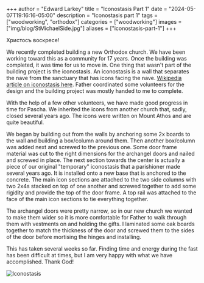 +++
author = "Edward Larkey"
title = "Iconostasis Part 1"
date = "2024-05-07T19:16:16-05:00"
description = "Iconostasis part 1"
tags = ["woodworking", "orthodox"]
categories = ["woodworking"]
images  = ["img/blog/StMichaelSide.jpg"]
aliases = ["iconostasis-part-1"]
+++

Христосъ воскресе!

We recently completed building a new Orthodox church. We have been working
toward this as a community for 17 years. Once the building was completed, it
was time for us to move in. One thing that wasn't part of the building project
is the iconostasis. An iconostasis is a wall that separates the nave from the
sanctuary that has icons facing the nave. [Wikipedia article on iconostasis
here](https://en.wikipedia.org/wiki/Iconostasis). Father coordinated some
volunteers for the design and the building project was mostly handed to me to
complete.

With the help of a few other volunteers, we have made good progress in time for
Pascha. We inherited the icons from another church that, sadly, closed several
years ago. The icons were written on Mount Athos and are quite beautiful.

We began by building out from the walls by anchoring some 2x boards to the wall
and building a box/column around them. Then another box/column was added next
and screwed to the previous one. Some door frame material was cut to the right
dimensions for the archangel doors and nailed and screwed in place. The next
section towards the center is actually a piece of our original "temporary"
iconostasis that a parishioner made several years ago. It is installed onto a
new base that is anchored to the concrete. The main icon sections are attached to
the two side columns with two 2x4s stacked on top of one another and screwed
together to add some rigidity and provide the top of the door frame. A top rail
was attached to the face of the main icon sections to tie everything together.

The archangel doors were pretty narrow, so in our new church we wanted to make
them wider so it is more comfortable for Father to walk through them with
vestments on and holding the gifts. I laminated some oak boards together to
match the thickness of the door and screwed them to the sides of the door
before mortising the hinges and installing.

This has taken several weeks so far. Finding time and energy during the fast
has been difficult at times, but I am very happy with what we have accomplished.
Thank God!

![Iconostasis](/img/blog/StMichaelSide.jpg "Iconostasis")
